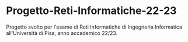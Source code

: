 # Progetto-Reti-Informatiche-22-23
Progetto svolto per l'esame di Reti Informatiche di Ingegneria Informatica all'Università di Pisa, anno accademico 22/23.

